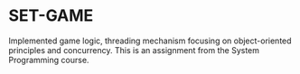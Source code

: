 # SET-GAME
Implemented game logic, threading mechanism focusing on object-oriented principles and concurrency.
This is an assignment from the System Programming course.

